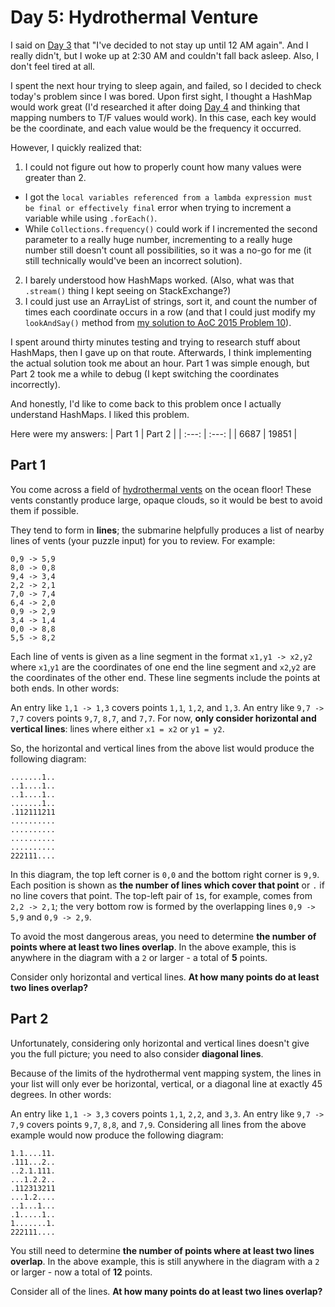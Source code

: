 # Day 5: Hydrothermal Venture
I said on [Day 3](https://github.com/Daphne-Qin/AdventOfCode2021/tree/main/Problem03#day-3-binary-diagnostic) that "I've decided to not stay up until 12 AM again". And I really didn't, but I woke up at 2:30 AM and couldn't fall back asleep. Also, I don't feel tired at all.

I spent the next hour trying to sleep again, and failed, so I decided to check today's problem since I was bored. Upon first sight, I thought a HashMap would work great (I'd researched it after doing [Day 4](https://github.com/Daphne-Qin/AdventOfCode2021/tree/main/Problem04) and thinking that mapping numbers to T/F values would work). In this case, each key would be the coordinate, and each value would be the frequency it occurred.

However, I quickly realized that:
1. I could not figure out how to properly count how many values were greater than 2.
  - I got the `local variables referenced from a lambda expression must be final or effectively final` error when trying to increment a variable while using `.forEach()`.
  - While `Collections.frequency()` could work if I incremented the second parameter to a really huge number, incrementing to a really huge number still doesn't count all possibilities, so it was a no-go for me (it still technically would've been an incorrect solution).
2. I barely understood how HashMaps worked. (Also, what was that `.stream()` thing I kept seeing on StackExchange?)
3. I could just use an ArrayList of strings, sort it, and count the number of times each coordinate occurs in a row (and that I could just modify my `lookAndSay()` method from [my solution to AoC 2015 Problem 10](https://github.com/Daphne-Qin/AdventOfCode2015/blob/main/Problem10/Problem10.java)).

I spent around thirty minutes testing and trying to research stuff about HashMaps, then I gave up on that route. Afterwards, I think implementing the actual solution took me about an hour. Part 1 was simple enough, but Part 2 took me a while to debug (I kept switching the coordinates incorrectly).

And honestly, I'd like to come back to this problem once I actually understand HashMaps. I liked this problem.

Here were my answers:
| Part 1 | Part 2 |
| :---: | :---: |
| 6687 | 19851 |

## Part 1
You come across a field of [hydrothermal vents](https://en.wikipedia.org/wiki/Hydrothermal_vent) on the ocean floor! These vents constantly produce large, opaque clouds, so it would be best to avoid them if possible.

They tend to form in **lines**; the submarine helpfully produces a list of nearby lines of vents (your puzzle input) for you to review. For example:
```
0,9 -> 5,9
8,0 -> 0,8
9,4 -> 3,4
2,2 -> 2,1
7,0 -> 7,4
6,4 -> 2,0
0,9 -> 2,9
3,4 -> 1,4
0,0 -> 8,8
5,5 -> 8,2
```
Each line of vents is given as a line segment in the format `x1,y1 -> x2,y2` where `x1`,`y1` are the coordinates of one end the line segment and `x2`,`y2` are the coordinates of the other end. These line segments include the points at both ends. In other words:

An entry like `1,1 -> 1,3` covers points `1,1`, `1,2`, and `1,3`.
An entry like `9,7 -> 7,7` covers points `9,7`, `8,7`, and `7,7`.
For now, **only consider horizontal and vertical lines**: lines where either `x1 = x2` or `y1 = y2`.

So, the horizontal and vertical lines from the above list would produce the following diagram:
```
.......1..
..1....1..
..1....1..
.......1..
.112111211
..........
..........
..........
..........
222111....
```
In this diagram, the top left corner is `0,0` and the bottom right corner is `9,9`. Each position is shown as **the number of lines which cover that point** or `.` if no line covers that point. The top-left pair of `1`s, for example, comes from `2,2 -> 2,1`; the very bottom row is formed by the overlapping lines `0,9 -> 5,9` and `0,9 -> 2,9`.

To avoid the most dangerous areas, you need to determine **the number of points where at least two lines overlap**. In the above example, this is anywhere in the diagram with a `2` or larger - a total of **5** points.

Consider only horizontal and vertical lines. **At how many points do at least two lines overlap?**

## Part 2
Unfortunately, considering only horizontal and vertical lines doesn't give you the full picture; you need to also consider **diagonal lines**.

Because of the limits of the hydrothermal vent mapping system, the lines in your list will only ever be horizontal, vertical, or a diagonal line at exactly 45 degrees. In other words:

An entry like `1,1 -> 3,3` covers points `1,1`, `2,2`, and `3,3`.
An entry like `9,7 -> 7,9` covers points `9,7`, `8,8`, and `7,9`.
Considering all lines from the above example would now produce the following diagram:
```
1.1....11.
.111...2..
..2.1.111.
...1.2.2..
.112313211
...1.2....
..1...1...
.1.....1..
1.......1.
222111....
```
You still need to determine **the number of points where at least two lines overlap**. In the above example, this is still anywhere in the diagram with a `2` or larger - now a total of **12** points.

Consider all of the lines. **At how many points do at least two lines overlap?**
